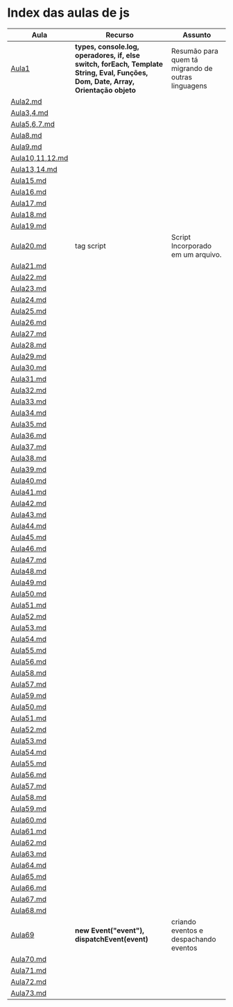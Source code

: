 # Index das aulas de js

|    Aula    |    Recurso    |    Assunto    |
|------------|---------------|---------------|
|[Aula1](./Selection1e2/Aula1.md)| **types, console.log, operadores, if, else switch, forEach, Template String, Eval, Funções, Dom, Date, Array, Orientação objeto**    | Resumão para quem tá migrando de outras linguagens|
|[Aula2.md](./Selection1e2/Aula2.md)|||
|[Aula3,4.md](./Selection1e2/Aula3,4.md)|||
|[Aula5,6,7.md](./Selection1e2/Aula5,6,7.md)|||
|[Aula8.md](./Selection1e2/Aula8.md)|||
|[Aula9.md](./Selection1e2/Aula9.md)|||
|[Aula10,11,12.md](./Selection1e2/Aula10,11,12.md)|||
|[Aula13,14.md](./Selection1e2/Aula13,14.md)|||
|[Aula15.md](./Selection1e2/Aula15.md)|||
|[Aula16.md](./Selection1e2/Aula16.md)|||
|[Aula17.md](./Selection1e2/Aula17.md)|||
|[Aula18.md](./Selection1e2/Aula18.md)|||
|[Aula19.md](./Selection1e2/Aula19.md)|||
|[Aula20.md](./Selection3/Aula20.md)| tag script |Script Incorporado em um arquivo.|
|[Aula21.md](./Selection3/Aula21.md)|||
|[Aula22.md](./Selection3/Aula22.md)|||
|[Aula23.md](./Selection3/Aula23.md)|||
|[Aula24.md](./Selection3/Aula24.md)|||
|[Aula25.md](./Selection3/Aula25.md)|||
|[Aula26.md](./Selection3/Aula26.md)|||
|[Aula27.md](./Selection3/Aula27.md)|||
|[Aula28.md](./Selection3/Aula28.md)|||
|[Aula29.md](./Selection3/Aula29.md)|||
|[Aula30.md](./Selection3/Aula30.md)|||
|[Aula31.md](./Selection3/Aula31.md)|||
|[Aula32.md](./Selection3/Aula32.md)|||
|[Aula33.md](./Selection3/Aula33.md)|||
|[Aula34.md](./Selection3/Aula34.md)|||
|[Aula35.md](./Selection3/Aula35.md)|||
|[Aula36.md](./Selection3/Aula36.md)|||
|[Aula37.md](./Selection3/Aula37.md)|||
|[Aula38.md](./Selection3/Aula38.md)|||
|[Aula39.md](./Selection3/Aula39.md)|||
|[Aula40.md](./Selection3/Aula40.md)|||
|[Aula41.md](./Selection3/Aula41.md)|||
|[Aula42.md](./Selection3/Aula42.md)|||
|[Aula43.md](./Selection3/Aula43.md)|||
|[Aula44.md](./Selection3/Aula44.md)|||
|[Aula45.md](./Selection3/Aula45.md)|||
|[Aula46.md](./Selection4/Aula46.md)|||
|[Aula47.md](./Selection4/Aula47.md)|||
|[Aula48.md](./Selection4/Aula48.md)|||
|[Aula49.md](./Selection4/Aula49.md)|||
|[Aula50.md](./Selection4/Aula50.md)|||
|[Aula51.md](./Selection4/Aula51.md)|||
|[Aula52.md](./Selection4/Aula52.md)|||
|[Aula53.md](./Selection4/Aula53.md)|||
|[Aula54.md](./Selection4/Aula54.md)|||
|[Aula55.md](./Selection4/Aula55.md)|||
|[Aula56.md](./Selection4/Aula56.md)|||
|[Aula58.md](./Selection4/Aula58.md)|||
|[Aula57.md](./Selection4/Aula57.md)|||
|[Aula59.md](./Selection4/Aula59.md)|||
|[Aula50.md](./selection5/Aula50.md)|||
|[Aula51.md](./selection5/Aula51.md)|||
|[Aula52.md](./selection5/Aula52.md)|||
|[Aula53.md](./selection5/Aula53.md)|||
|[Aula54.md](./selection5/Aula54.md)|||
|[Aula55.md](./selection5/Aula55.md)|||
|[Aula56.md](./selection5/Aula56.md)|||
|[Aula57.md](./selection5/Aula57.md)|||
|[Aula58.md](./Selection6/Aula58.md)|||
|[Aula59.md](./Selection6/Aula59.md)|||
|[Aula60.md](./Selection6/Aula60.md)|||
|[Aula61.md](./Selection6/Aula61.md)|||
|[Aula62.md](./Selection6/Aula62.md)|||
|[Aula63.md](./Selection6/Aula63.md)|||
|[Aula64.md](./Selection6/Aula64.md)|||
|[Aula65.md](./Selection6/Aula65.md)|||
|[Aula66.md](./Selection6/Aula66.md)|||
|[Aula67.md](./Selection6/Aula67.md)|||
|[Aula68.md](./Selection6/Aula68.md)|||
|[Aula69](./Selection6/Aula69.md)|  **new Event("event"), dispatchEvent(event)** | criando eventos e despachando eventos |
|[Aula70.md](./Selection6/Aula70.md)|||
|[Aula71.md](./Selection6/Aula71.md)|||
|[Aula72.md](./Selection6/Aula72.md)|||
|[Aula73.md](./Selection6/Aula73.md)|||
